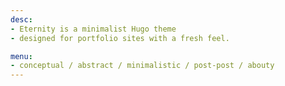 ```yaml
---
desc:
- Eternity is a minimalist Hugo theme
- designed for portfolio sites with a fresh feel.

menu:
- conceptual / abstract / minimalistic / post-post / abouty
---
```

